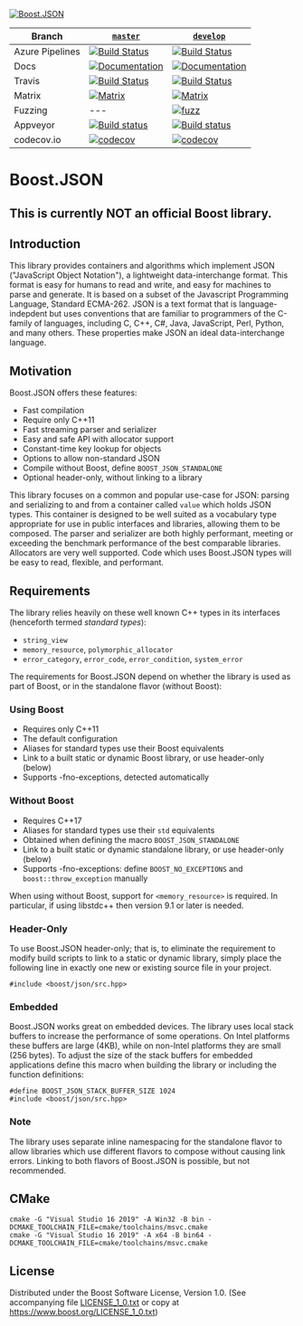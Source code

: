 [![Boost.JSON](https://raw.githubusercontent.com/CPPAlliance/json/master/doc/images/repo-logo-3.png)](http://master.json.cpp.al/)

Branch          | [`master`](https://github.com/CPPAlliance/json/tree/master) | [`develop`](https://github.com/CPPAlliance/json/tree/develop) |
--------------- | ----------------------------------------------------------- | ------------------------------------------------------------- |
Azure Pipelines | [![Build Status](https://img.shields.io/azure-devops/build/vinniefalco/2571d415-8cc8-4120-a762-c03a8eda0659/5/master)](https://vinniefalco.visualstudio.com/json/_build/latest?definitionId=5&branchName=master) | [![Build Status](https://img.shields.io/azure-devops/build/vinniefalco/2571d415-8cc8-4120-a762-c03a8eda0659/5/develop)](https://vinniefalco.visualstudio.com/json/_build/latest?definitionId=5&branchName=develop)
Docs            | [![Documentation](https://img.shields.io/badge/docs-master-brightgreen.svg)](http://master.json.cpp.al/) | [![Documentation](https://img.shields.io/badge/docs-develop-brightgreen.svg)](http://develop.json.cpp.al/)
Travis          | [![Build Status](https://travis-ci.org/CPPAlliance/json.svg?branch=master)](https://travis-ci.org/CPPAlliance/json) | [![Build Status](https://travis-ci.org/CPPAlliance/json.svg?branch=develop)](https://travis-ci.org/CPPAlliance/json)
Matrix          | [![Matrix](https://img.shields.io/badge/matrix-master-brightgreen.svg)](http://www.boost.org/development/tests/master/developer/json.html) | [![Matrix](https://img.shields.io/badge/matrix-develop-brightgreen.svg)](http://www.boost.org/development/tests/develop/developer/json.html)
Fuzzing         | --- |  [![fuzz](https://github.com/CPPAlliance/json/workflows/fuzz/badge.svg?branch=develop)](https://github.com/CPPAlliance/json/actions?query=workflow%3Afuzz+branch%3Adevelop) 
Appveyor        | [![Build status](https://ci.appveyor.com/api/projects/status/8csswcnmfm798203?branch=master&svg=true)](https://ci.appveyor.com/project/vinniefalco/cppalliance-json/branch/master) | [![Build status](https://ci.appveyor.com/api/projects/status/8csswcnmfm798203?branch=develop&svg=true)](https://ci.appveyor.com/project/vinniefalco/cppalliance-json/branch/develop)
codecov.io      | [![codecov](https://codecov.io/gh/CPPAlliance/json/branch/master/graph/badge.svg)](https://codecov.io/gh/CPPAlliance/json/branch/master) | [![codecov](https://codecov.io/gh/CPPAlliance/json/branch/develop/graph/badge.svg)](https://codecov.io/gh/CPPAlliance/json/branch/develop)

# Boost.JSON

## This is currently **NOT** an official Boost library.

## Introduction

This library provides containers and algorithms which implement JSON
("JavaScript Object Notation"), a lightweight data-interchange format.
This format is easy for humans to read and write, and easy for machines
to parse and generate. It is based on a subset of the Javascript Programming
Language, Standard ECMA-262. JSON is a text format that is language-indepdent
but uses conventions that are familiar to programmers of the C-family of
languages, including C, C++, C#, Java, JavaScript, Perl, Python, and many
others. These properties make JSON an ideal data-interchange language.

## Motivation

Boost.JSON offers these features:

* Fast compilation
* Require only C++11
* Fast streaming parser and serializer
* Easy and safe API with allocator support
* Constant-time key lookup for objects
* Options to allow non-standard JSON
* Compile without Boost, define `BOOST_JSON_STANDALONE`
* Optional header-only, without linking to a library

This library focuses on a common and popular use-case for JSON:
parsing and serializing to and from a container called `value`
which holds JSON types. This container is designed to be well
suited as a vocabulary type appropriate for use in public interfaces
and libraries, allowing them to be composed. The parser and serializer
are both highly performant, meeting or exceeding the benchmark performance
of the best comparable libraries. Allocators are very well supported.
Code which uses Boost.JSON types will be easy to read, flexible, and
performant.

## Requirements

The library relies heavily on these well known C++ types in its interfaces
(henceforth termed _standard types_):

* `string_view`
* `memory_resource`, `polymorphic_allocator`
* `error_category`, `error_code`, `error_condition`, `system_error`

The requirements for Boost.JSON depend on whether the library is used
as part of Boost, or in the standalone flavor (without Boost):

### Using Boost

* Requires only C++11
* The default configuration
* Aliases for standard types use their Boost equivalents
* Link to a built static or dynamic Boost library, or use header-only (below)
* Supports -fno-exceptions, detected automatically

### Without Boost

* Requires C++17
* Aliases for standard types use their `std` equivalents
* Obtained when defining the macro `BOOST_JSON_STANDALONE`
* Link to a built static or dynamic standalone library, or use header-only (below)
* Supports -fno-exceptions: define `BOOST_NO_EXCEPTIONS` and `boost::throw_exception` manually

When using without Boost, support for `<memory_resource>` is required.
In particular, if using libstdc++ then version 9.1 or later is needed.

### Header-Only

To use Boost.JSON header-only; that is, to eliminate the requirement
to modify build scripts to link to a static or dynamic library, simply
place the following line in exactly one new or existing source file
in your project.
```
#include <boost/json/src.hpp>
```

### Embedded

Boost.JSON works great on embedded devices. The library uses local
stack buffers to increase the performance of some operations. On
Intel platforms these buffers are large (4KB), while on non-Intel
platforms they are small (256 bytes). To adjust the size of the
stack buffers for embedded applications define this macro when
building the library or including the function definitions:
```
#define BOOST_JSON_STACK_BUFFER_SIZE 1024
#include <boost/json/src.hpp>
```

### Note
The library uses separate inline namespacing for the standalone
flavor to allow libraries which use different flavors to compose
without causing link errors. Linking to both flavors of Boost.JSON
is possible, but not recommended.

## CMake

    cmake -G "Visual Studio 16 2019" -A Win32 -B bin -DCMAKE_TOOLCHAIN_FILE=cmake/toolchains/msvc.cmake
    cmake -G "Visual Studio 16 2019" -A x64 -B bin64 -DCMAKE_TOOLCHAIN_FILE=cmake/toolchains/msvc.cmake

## License

Distributed under the Boost Software License, Version 1.0.
(See accompanying file [LICENSE_1_0.txt](LICENSE_1_0.txt) or copy at
https://www.boost.org/LICENSE_1_0.txt)
